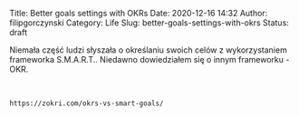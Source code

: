 Title: Better goals settings with OKRs
Date: 2020-12-16 14:32
Author: filipgorczynski
Category: Life
Slug: better-goals-settings-with-okrs
Status: draft

Niemała część ludzi słyszała o określaniu swoich celów z wykorzystaniem frameworka S.M.A.R.T.. Niedawno dowiedziałem się o innym frameworku - OKR.

 

`https://zokri.com/okrs-vs-smart-goals/`

 
